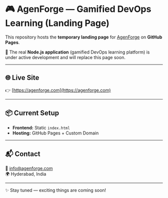 # 🎮 AgenForge — Gamified DevOps Learning (Landing Page)

This repository hosts the **temporary landing page** for [AgenForge](https://agenforge.com) on **GitHub Pages**.  

🚀 The real **Node.js application** (gamified DevOps learning platform) is under active development and will replace this page soon.  

---

## 🌐 Live Site
👉 [https://agenforge.com](https://agenforge.com)

---

## 📦 Current Setup
- **Frontend:** Static `index.html`
- **Hosting:** GitHub Pages + Custom Domain

---

## 📬 Contact
📧 info@agenforge.com  
🌍 Hyderabad, India  

---

✨ Stay tuned — exciting things are coming soon!
